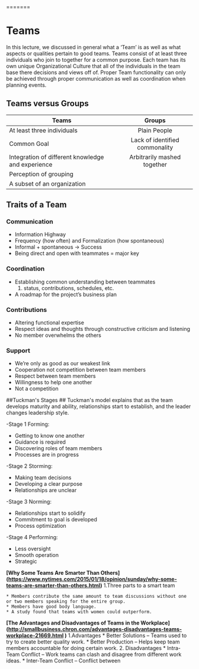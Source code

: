 

=======
# Teams #
In this lecture, we discussed in general what a ‘Team’ is as well as what aspects or qualities pertain to good teams. Teams consist of at least three individuals who join to together for a common purpose. Each team has its own unique Organizational Culture that all of the individuals in the team base there decisions and views off of. Proper Team functionality can only be achieved through proper communication as well as coordination when planning events.

## Teams versus Groups ##

| Teams                                 |Groups         |
| -------------                         |:-------------:|
|At least three individuals              | Plain People|
|Common Goal                            | Lack of identified commonality|
|Integration of different knowledge and experience| Arbitrarily mashed together|
|Perception of grouping                 ||
|A subset of an organization                 ||

## Traits of a Team ##

### Communication ###
* Information Highway
* Frequency (how often) and Formalization (how spontaneous)
* Informal + spontaneous -> Success
* Being direct and open with teammates = major key

### Coordination ###
* Establishing common understanding between teammates  
	1. status, contributions, schedules, etc.
* A roadmap for the project’s business plan 

### Contributions ###
* Altering functional expertise
* Respect ideas and thoughts through constructive criticism and listening
* No member overwhelms the others 

### Support ###
* We’re only as good as our weakest link
* Cooperation not competition between team members 
* Respect between team members 
* Willingness to help one another
* Not a competition

##Tuckman's Stages ##
Tuckman's model explains that as the team develops maturity and ability,
relationships start to establish, and the leader changes leadership style. 

-Stage 1 Forming:
* Getting to know one another
* Guidance is required 
* Discovering roles of team members
* Processes are in progress

-Stage 2 Storming:
* Making team decisions 
* Developing a clear purpose
* Relationships are unclear

-Stage 3 Norming:
* Relationships start to solidify
* Commitment to goal is developed 
* Process optimization

-Stage 4 Performing:
* Less oversight 
* Smooth operation
* Strategic


 __[Why Some Teams Are Smarter Than Others] (https://www.nytimes.com/2015/01/18/opinion/sunday/why-some-teams-are-smarter-than-others.html)__1.Three parts to a smart team	* Members contribute the same amount to team discussions without one or two members speaking for the entire group.	* Members have good body language.	* A study found that teams with women could outperform.__[The Advantages and Disadvantages of Teams in the Workplace] (http://smallbusiness.chron.com/advantages-disadvantages-teams-workplace-21669.html
)__1.Advantages	* Better Solutions – Teams used to try to create better quality work.	* Better Production – Helps keep team members accountable for doing certain work.2. Disadvantages	* Intra-Team Conflict – Work teams can clash and disagree from different work ideas.	* Inter-Team Conflict – Conflict between

